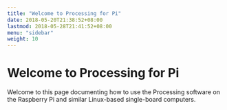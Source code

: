 ```yaml
---
title: "Welcome to Processing for Pi"
date: 2018-05-20T21:38:52+08:00
lastmod: 2018-05-28T21:41:52+08:00
menu: "sidebar"
weight: 10
---
```


# Welcome to Processing for Pi

Welcome to this page documenting how to use the Processing software on the Raspberry Pi and similar Linux-based single-board computers.